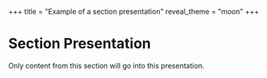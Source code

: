 +++
title = "Example of a section presentation"
reveal_theme = "moon"
+++

# Section Presentation

Only content from this section will go into this presentation.